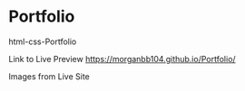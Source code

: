 # Portfolio

html-css-Portfolio

Link to Live Preview
https://morganbb104.github.io/Portfolio/

Images from Live Site